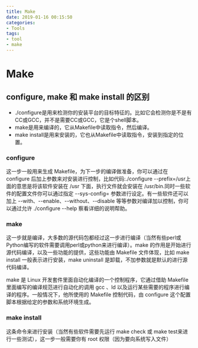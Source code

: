 ```yaml
---
title: Make
date: 2019-01-16 00:15:50
categories:
- Tools
tags:
- tool
- make
---
```


# Make

## configure, make 和 make install 的区别

* ./configure是用来检测你的安装平台的目标特征的。比如它会检测你是不是有CC或GCC，并不是需要CC或GCC，它是个shell脚本。
* make是用来编译的，它从Makefile中读取指令，然后编译。
* make install是用来安装的，它也从Makefile中读取指令，安装到指定的位置。
<!--more-->
### configure
这一步一般用来生成 Makefile，为下一步的编译做准备，你可以通过在 configure 后加上参数来对安装进行控制，比如代码:./configure --prefix=/usr上面的意思是将该软件安装在 /usr 下面，执行文件就会安装在 /usr/bin.同时一些软件的配置文件你可以通过指定 --sys-config= 参数进行设定。有一些软件还可以加上 --with、--enable、--without、--disable 等等参数对编译加以控制，你可以通过允许 ./configure --help 察看详细的说明帮助。

### make
这一步就是编译，大多数的源代码包都经过这一步进行编译（当然有些perl或Python编写的软件需要调用perl或python来进行编译）。make 的作用是开始进行源代码编译，以及一些功能的提供，这些功能由 Makefile 文件体现，比如 make install 一般表示进行安装，make uninstall 是卸载，不加参数就是默认的进行源代码编译。

make 是 Linux 开发套件里面自动化编译的一个控制程序，它通过借助 Makefile 里面编写的编译规范进行自动化的调用 gcc 、ld 以及运行某些需要的程序进行编译的程序。一般情况下，他所使用的 Makefile 控制代码，由 configure 这个配置脚本根据给定的参数和系统环境生成。

### make install

这条命令来进行安装（当然有些软件需要先运行 make check 或 make test来进行一些测试），这一步一般需要你有 root 权限（因为要向系统写入文件）